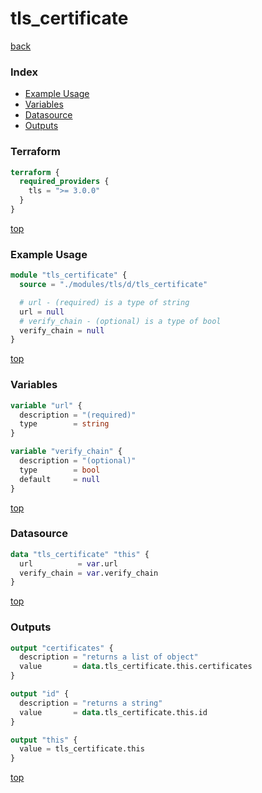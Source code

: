 # tls_certificate

[back](../tls.md)

### Index

- [Example Usage](#example-usage)
- [Variables](#variables)
- [Datasource](#datasource)
- [Outputs](#outputs)

### Terraform

```terraform
terraform {
  required_providers {
    tls = ">= 3.0.0"
  }
}
```

[top](#index)

### Example Usage

```terraform
module "tls_certificate" {
  source = "./modules/tls/d/tls_certificate"

  # url - (required) is a type of string
  url = null
  # verify_chain - (optional) is a type of bool
  verify_chain = null
}
```

[top](#index)

### Variables

```terraform
variable "url" {
  description = "(required)"
  type        = string
}

variable "verify_chain" {
  description = "(optional)"
  type        = bool
  default     = null
}
```

[top](#index)

### Datasource

```terraform
data "tls_certificate" "this" {
  url          = var.url
  verify_chain = var.verify_chain
}
```

[top](#index)

### Outputs

```terraform
output "certificates" {
  description = "returns a list of object"
  value       = data.tls_certificate.this.certificates
}

output "id" {
  description = "returns a string"
  value       = data.tls_certificate.this.id
}

output "this" {
  value = tls_certificate.this
}
```

[top](#index)